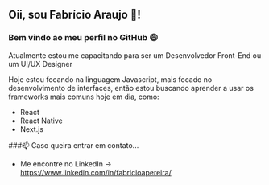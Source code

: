 ## Oii, sou Fabrício Araujo 👋!

### Bem vindo ao meu perfil no GitHub :smile:

Atualmente estou me capacitando para ser um Desenvolvedor Front-End ou um UI/UX Designer

Hoje estou focando na linguagem Javascript, mais focado no desenvolvimento de interfaces, então estou buscando aprender a usar os frameworks mais comuns hoje em dia,
como: 
- React
- React Native
- Next.js

###📫 Caso queira entrar em contato...
- Me encontre no LinkedIn -> <a href="https://www.linkedin.com/in/fabricioapereira/">https://www.linkedin.com/in/fabricioapereira/</a>

<!---
fabricio-ap/fabricio-ap is a ✨ special ✨ repository because its `README.md` (this file) appears on your GitHub profile.
You can click the Preview link to take a look at your changes.
--->
